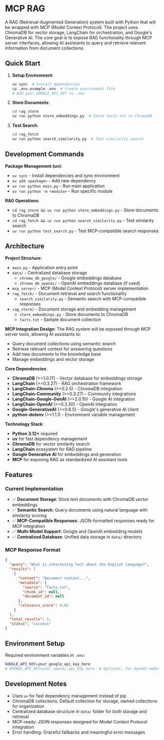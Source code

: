 # MCP RAG

A RAG (Retrieval-Augmented Generation) system built with Python that will be wrapped with MCP (Model Context Protocol). The project uses ChromaDB for vector storage, LangChain for orchestration, and Google's Generative AI. The core goal is to expose RAG functionality through MCP server interfaces, allowing AI assistants to query and retrieve relevant information from document collections.

## Quick Start

1. **Setup Environment**:
   ```bash
   uv sync  # Install dependencies
   cp .env.example .env  # Create environment file
   # Add your GOOGLE_API_KEY to .env
   ```

2. **Store Documents**:
   ```bash
   cd rag_store
   uv run python store_embeddings.py  # Store facts.txt to ChromaDB
   ```

3. **Test Search**:
   ```bash
   cd rag_fetch
   uv run python search_similarity.py  # Test similarity search
   ```

## Development Commands

**Package Management (uv)**:
- `uv sync` - Install dependencies and sync environment
- `uv add <package>` - Add new dependency
- `uv run python main.py` - Run main application
- `uv run python -m <module>` - Run specific module

**RAG Operations**:
- `cd rag_store && uv run python store_embeddings.py` - Store documents to ChromaDB
- `cd rag_fetch && uv run python search_similarity.py` - Test similarity search
- `uv run python test_search.py` - Test MCP-compatible search responses

## Architecture

**Project Structure**:
- `main.py` - Application entry point
- `data/` - Centralized database storage
  - `chroma_db_google/` - Google embeddings database
  - `chroma_db_openai/` - OpenAI embeddings database (if used)
- `mcp_server/` - MCP (Model Context Protocol) server implementation
- `rag_fetch/` - Document retrieval and search functionality
  - `search_similarity.py` - Semantic search with MCP-compatible responses
- `rag_store/` - Document storage and embedding management
  - `store_embeddings.py` - Store documents to ChromaDB
  - `facts.txt` - Sample document collection

**MCP Integration Design**:
The RAG system will be exposed through MCP server tools, allowing AI assistants to:
- Query document collections using semantic search
- Retrieve relevant context for answering questions
- Add new documents to the knowledge base
- Manage embeddings and vector storage

**Core Dependencies**:
- **ChromaDB** (>=1.0.17) - Vector database for embeddings storage
- **LangChain** (>=0.3.27) - RAG orchestration framework
- **LangChain-Chroma** (>=0.2.5) - ChromaDB integration
- **LangChain-Community** (>=0.3.27) - Community integrations
- **LangChain-Google-GenAI** (>=2.0.10) - Google AI integration
- **LangChain-OpenAI** (>=0.3.30) - OpenAI integration
- **Google-GenerativeAI** (>=0.8.5) - Google's generative AI client
- **python-dotenv** (>=1.1.1) - Environment variable management

**Technology Stack**:
- **Python 3.12+** required
- **uv** for fast dependency management
- **ChromaDB** for vector similarity search
- **LangChain** ecosystem for RAG pipeline
- **Google Generative AI** for embeddings and generation
- **MCP** for exposing RAG as standardized AI assistant tools

## Features

### Current Implementation
- ✅ **Document Storage**: Store text documents with ChromaDB vector embeddings
- ✅ **Semantic Search**: Query documents using natural language with similarity scoring
- ✅ **MCP-Compatible Responses**: JSON-formatted responses ready for MCP integration
- ✅ **Multi-Model Support**: Google and OpenAI embedding models
- ✅ **Centralized Database**: Unified data storage in `data/` directory

### MCP Response Format
```json
{
  "query": "What is interesting fact about the English language?",
  "results": [
    {
      "content": "Document content...",
      "metadata": {
        "source": "facts.txt",
        "chunk_id": null,
        "document_id": null
      },
      "relevance_score": 0.85
    }
  ],
  "total_results": 1,
  "status": "success"
}
```

## Environment Setup

Required environment variables in `.env`:
```bash
GOOGLE_API_KEY=your_google_api_key_here
# OPENAI_API_KEY=your_openai_api_key_here  # Optional, for OpenAI embeddings
```

## Development Notes

- Uses `uv` for fast dependency management instead of pip
- ChromaDB collections: Default collection for storage, named collections for organization
- Centralized database structure in `data/` folder for both storage and retrieval
- MCP-ready: JSON responses designed for Model Context Protocol integration
- Error handling: Graceful fallbacks and meaningful error messages